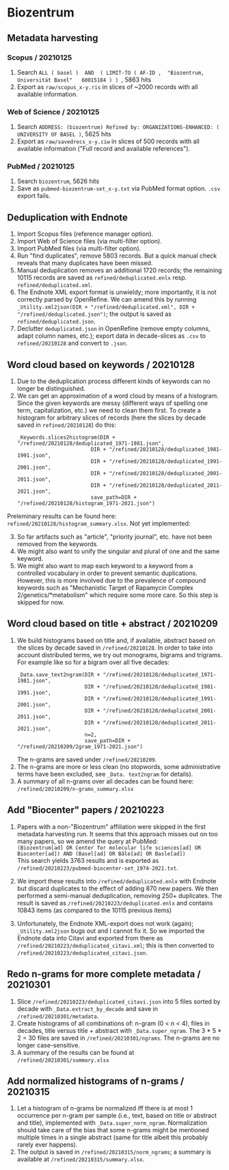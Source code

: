 # Biozentrum

## Metadata harvesting
### Scopus / 20210125
1. Search `ALL ( basel )  AND  ( LIMIT-TO ( AF-ID ,  "Biozentrum, Universität Basel"   60015184 ) ) `, 5863 hits
2. Export as `raw/scopus_x-y.ris` in slices of ~2000 records with all available information.

### Web of Science / 20210125
1. Search ` ADDRESS: (biozentrum)
Refined by: ORGANIZATIONS-ENHANCED: ( UNIVERSITY OF BASEL ) `, 5625 hits
2. Export as `raw/savedrecs_x-y.ciw` in slices of 500 records with all available information ("Full record and available references").

### PubMed / 20210125
1. Search ` biozentrum `, 5626 hits
2. Save as `pubmed-biozentrum-set_x-y.txt` via PubMed format option. `.csv` export fails.

## Deduplication with Endnote
1. Import Scopus files (reference manager option).
2. Import Web of Science files (via multi-filter option).
3. Import PubMed files (via multi-filter option).
4. Run "find duplicates", remove 5803 records. But a quick manual check reveals that many duplicates have been missed.
5. Manual deduplication removes an additional 1720 records; the remaining 10115 records are saved as `refined/deduplicated.enlx` resp. `refined/deduplicated.xml`.
6. The Endnote XML export format is unwieldy; more importantly, it is not correctly parsed by OpenRefine. We can amend this by running `_Utility.xml2json(DIR + "/refined/deduplicated.xml", DIR + "/refined/deduplicated.json")`; the output is saved as `refined/deduplicated.json`.
7. Declutter `deduplicated.json` in OpenRefine (remove empty columns, adapt column names, etc.); export data in decade-slices as `.csv` to `refined/20210128` and convert to `.json`.

## Word cloud based on keywords / 20210128
1. Due to the deduplication process different kinds of keywords can no longer be distinguished. 
2. We can get an approximation of a word cloud by means of a histogram. Since the given keywords are messy (different ways of spelling one term, capitalization, etc.) we need to clean them first. To create a histogram for arbitrary slices of records (here the slices by decade saved in `refined/20210128`) do this:
   ```
   _Keywords.slices2histogram(DIR + "/refined/20210128/deduplicated_1971-1981.json",
                           DIR + "/refined/20210128/deduplicated_1981-1991.json",
                           DIR + "/refined/20210128/deduplicated_1991-2001.json",
                           DIR + "/refined/20210128/deduplicated_2001-2011.json",
                           DIR + "/refined/20210128/deduplicated_2011-2021.json",
                           save_path=DIR + "/refined/20210128/histogram_1971-2021.json")
   ```
Preleminary results can be found here: `refined/20210128/histogram_summary.xlsx`. Not yet implemented:  

3. So far artifacts such as "article", "priority journal", etc. have not been removed from the keywords.  
4. We might also want to unify the singular and plural of one and the same keyword.  
5. We might also want to map each keyword to a keyword from a controlled vocabulary in order to prevent semantic duplications. However, this is more involved due to the prevalence of compound keywords such as "Mechanistic Target of Rapamycin Complex 2/genetics/*metabolism" which require some more care. So this step is skipped for now.

## Word cloud based on title + abstract / 20210209
1. We build histograms based on title and, if available, abstract based on the slices by decade saved in 
   `/refined/20210128`. In order to take into account
   distributed 
   terms, we try out monograms, bigrams and trigrams. For example like so for a bigram over all five decades:
   ```
   _Data.save_text2ngram(DIR + "/refined/20210128/deduplicated_1971-1981.json",
                         DIR + "/refined/20210128/deduplicated_1981-1991.json",
                         DIR + "/refined/20210128/deduplicated_1991-2001.json",
                         DIR + "/refined/20210128/deduplicated_2001-2011.json",
                         DIR + "/refined/20210128/deduplicated_2011-2021.json",
                         n=2,
                         save_path=DIR + "/refined/20210209/2gram_1971-2021.json")
   ```
   The n-grams are saved under `/refined/20210209`.
2. The n-grams are more or less clean (no stopwords, some administrative terms have been excluded, see `_Data.
   text2ngram` 
   for details).
3. A summary of all n-grams over all decades can be found here: `/refined/20210209/n-grams_summary.xlsx`   

## Add "Biocenter" papers / 20210223
1. Papers with a non-"Biozentrum" affiliation were skipped in the first metadata harvesting run. It seems that this approach misses out on too many papers, so we amend the query at PubMed:  
`(Biozentrum[ad] OR Center for molecular life sciences[ad] OR Biocenter[ad]) AND (Basel[ad] OR Bâle[ad] OR Basle[ad])`  
   This search yields 3763 results and is exported as `/refined/20210223/pubmed-biocenter-set_1974-2021.txt`.
   
2. We import these results into `/refined/deduplicated.enlx` with Endnote but discard duplicates to the effect of adding 870 new papers. We then performed a semi-manual deduplication, removing 250+ duplicates. The result is saved as `/refined/20210223/deduplicated.enlx` and contains 10843 items (as compared to the 10115 previous items)

3. Unfortunately, the Endnote XML-export does not work (again); `_Utility.xml2json` bugs out and I cannot fix it. So we imported the Endnote data into Citavi and exported from there as `/refined/20210223/deduplicated_citavi.xml`; this is then converted to `/refined/20210223/deduplicated_citavi.json`.

## Redo n-grams for more complete metadata / 20210301
1. Slice `/refined/20210223/deduplicated_citavi.json` into 5 files sorted by decade with `_Data.extract_by_decade` and save in `/refined/20210301/metadata`.
2. Create histograms of all combinations of: n-gram (0 < n < 4), files in decades, title versus title + abstract with `_Data.super_ngram`. The 3 * 5 * 2 = 30 files are saved in `/refined/20210301/ngrams`. The n-grams are no longer case-sensitive.
3. A summary of the results can be found at `/refined/20210301/summary.xlsx`


## Add normalized histograms of n-grams / 20210315
1. Let a histogram of n-grams be normalized iff there is at most 1 occurrence per n-gram per sample (i.e., text, based on title or abstract and title), implemented with `_Data.super_norm_ngram`. Normalization should take care of the bias that some n-grams might be mentioned multiple times in a single abstract (same for title albeit this probably rarely ever happens).
2. The output is saved in `/refined/20210315/norm_ngrams`; a summary is available at `/refined/20210315/summary.xlsx`.